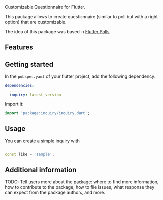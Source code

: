 Customizable Questionnaire for Flutter.

This package allows to create questionnaire (similar to poll but with a right option)
that are customizable.

The idea of this package was based in [Flutter Polls](https://pub.dev/packages/flutter_polls)

## Features

## Getting started

In the `pubspec.yaml` of your flutter project, add the following dependency:

```yaml
dependencies:
  ...
  inquiry: latest_version
```

Import it:

```dart
import 'package:inquiry/inquiry.dart';
```

## Usage

You can create a simple inquiry with

```dart

const like = 'sample';
```

## Additional information

TODO: Tell users more about the package: where to find more information, how to
contribute to the package, how to file issues, what response they can expect
from the package authors, and more.

